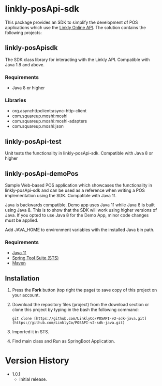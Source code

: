 # linkly-posApi-sdk
This package provides an SDK to simplify the development of POS applications which use the [Linkly Online API](https://linkly.com.au/resources-support/developer-apis). The solution contains the following projects:

## linkly-posApisdk
The SDK class library for interacting with the Linkly API. Compatible with Java 1.8 and above.

### Requirements
* Java 8 or higher

### Libraries
* org.asynchttpclient:async-http-client
* com.squareup.moshi:moshi
* com.squareup.moshi:moshi-adapters
* com.squareup.moshi:json

## linkly-posApi-test
Unit tests the functionality in linkly-posApi-sdk. Compatible with Java 8 or higher


## linkly-posApi-demoPos
Sample Web-based POS application which showcases the functionality in linkly-posApi-sdk and can be used as a reference when writing a POS implementation using the SDK. Compatible with Java 11.

Java is backwards compatible. Demo app uses Java 11 while Java 8 is built using Java 8. This is to show that the SDK will work using higher versions of Java. If you opted to use Java 8 for the Demo App, minor code changes must be applied.

Add JAVA_HOME to environment variables with the installed Java bin path.

### Requirements
* [Java 11](https://www.oracle.com/ph/java/technologies/javase/jdk11-archive-downloads.html)
* [Spring Tool Suite (STS)](https://spring.io/tools)
* [Maven](https://maven.apache.org/download.cgi)

## Installation
1. Press the **Fork** button (top right the page) to save copy of this project on your account.

2. Download the repository files (project) from the download section or clone this project by typing in the bash the following command:

       git clone [https://github.com/LinklyCo/POSAPI-v2-sdk-java.git](https://github.com/LinklyCo/POSAPI-v2-sdk-java.git)
3. Imported it in STS.
4. Find main class and Run as SpringBoot Application.

# Version History
- 1.0.1
  - Initial release.
